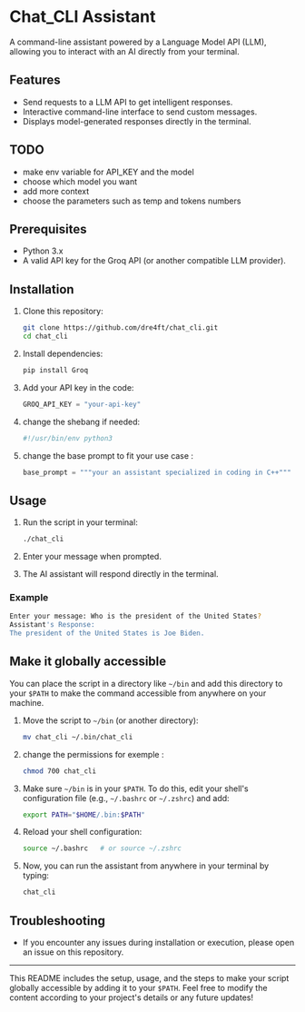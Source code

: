 # Chat_CLI Assistant

A command-line assistant powered by a Language Model API (LLM), allowing you to interact with an AI directly from your terminal.

## Features

- Send requests to a LLM API to get intelligent responses.
- Interactive command-line interface to send custom messages.
- Displays model-generated responses directly in the terminal.

## TODO 
- make env variable for API_KEY and the model
- choose which model you want
- add more context
- choose the parameters such as temp and tokens numbers 

## Prerequisites

- Python 3.x
- A valid API key for the Groq API (or another compatible LLM provider).

## Installation

1. Clone this repository:
   ```bash
   git clone https://github.com/dre4ft/chat_cli.git
   cd chat_cli
   ```
2. Install dependencies:
   ```bash
   pip install Groq
   ```
3. Add your API key in the code:
   ```python
   GROQ_API_KEY = "your-api-key"
   ```
3. change the shebang if needed:
   ```python
   #!/usr/bin/env python3
   ```
3. change the base prompt to fit your use case :
   ```python
   base_prompt = """your an assistant specialized in coding in C++"""
   ```

## Usage

1. Run the script in your terminal:
   ```bash
   ./chat_cli
   ```

2. Enter your message when prompted.

3. The AI assistant will respond directly in the terminal.

### Example

```bash
Enter your message: Who is the president of the United States?
Assistant's Response:
The president of the United States is Joe Biden.
```

## Make it globally accessible

You can place the script in a directory like `~/bin` and add this directory to your `$PATH` to make the command accessible from anywhere on your machine.

1. Move the script to `~/bin` (or another directory):
   ```bash
   mv chat_cli ~/.bin/chat_cli
   ```
   
2. change the permissions for exemple :
   ```bash
   chmod 700 chat_cli
   ```  

3. Make sure `~/bin` is in your `$PATH`. To do this, edit your shell's configuration file (e.g., `~/.bashrc` or `~/.zshrc`) and add:
   ```bash
   export PATH="$HOME/.bin:$PATH"
   ```

4. Reload your shell configuration:
   ```bash
   source ~/.bashrc   # or source ~/.zshrc
   ```

5. Now, you can run the assistant from anywhere in your terminal by typing:
   ```bash
   chat_cli
   ```

## Troubleshooting

- If you encounter any issues during installation or execution, please open an issue on this repository.

---

This README includes the setup, usage, and the steps to make your script globally accessible by adding it to your `$PATH`. Feel free to modify the content according to your project's details or any future updates!
